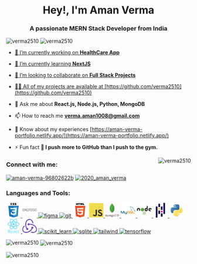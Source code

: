 <h1 align="center">Hey!, I'm Aman Verma</h1>
<h3 align="center">A passionate MERN Stack Developer from India</h3>

<p align="left"> <img src="https://komarev.com/ghpvc/?username=verma2510&label=Profile%20views&color=0e75b6&style=flat" alt="verma2510" /> <img src="https://github-profile-trophy.vercel.app/?username=verma2510" alt="verma2510" /></a> </p>

<p align="left"> <a href="https://github.com/ryo-ma/github-profile-trophy"> </p>

- 🔭 I’m currently working on **HealthCare App**

- 🌱 I’m currently learning **NextJS**

- 👯 I’m looking to collaborate on **Full Stack Projects**

- 👨‍💻 All of my projects are available at [https://github.com/verma2510](https://github.com/verma2510)

- 💬 Ask me about **React.js, Node.js, Python, MongoDB**

- 📫 How to reach me **verma.aman1008@gmail.com**

- 📄 Know about my experiences [https://aman-verma-portfolio.netlify.app/](https://aman-verma-portfolio.netlify.app/)

- ⚡ Fun fact **🐙 I push more to GitHub than I push to the gym.**
<img src="https://media4.giphy.com/media/78XCFBGOlS6keY1Bil/200w.gif?cid=6c09b952mx5fnyj7hq7ppxf31pxw7ls70tt2drtvsxikcrl1&ep=v1_gifs_search&rid=200w.gif&ct=g" alt="verma2510" align="right"/>
<h3 align="left">Connect with me:</h3>
<p align="left">
<a href="https://linkedin.com/in/aman-verma-96802622b" target="blank"><img align="center" src="https://raw.githubusercontent.com/rahuldkjain/github-profile-readme-generator/master/src/images/icons/Social/linked-in-alt.svg" alt="aman-verma-96802622b" height="30" width="40" /></a>
<a href="https://www.hackerrank.com/2020_aman_verma" target="blank"><img align="center" src="https://raw.githubusercontent.com/rahuldkjain/github-profile-readme-generator/master/src/images/icons/Social/hackerrank.svg" alt="2020_aman_verma" height="30" width="40" /></a>
</p>

<h3 align="left">Languages and Tools:</h3>
<p align="left"> <a href="https://www.w3schools.com/css/" target="_blank" rel="noreferrer"> <img src="https://raw.githubusercontent.com/devicons/devicon/master/icons/css3/css3-original-wordmark.svg" alt="css3" width="40" height="40"/> </a> <a href="https://expressjs.com" target="_blank" rel="noreferrer"> <img src="https://raw.githubusercontent.com/devicons/devicon/master/icons/express/express-original-wordmark.svg" alt="express" width="40" height="40"/> </a> <a href="https://www.figma.com/" target="_blank" rel="noreferrer"> <img src="https://www.vectorlogo.zone/logos/figma/figma-icon.svg" alt="figma" width="40" height="40"/> </a> <a href="https://git-scm.com/" target="_blank" rel="noreferrer"> <img src="https://www.vectorlogo.zone/logos/git-scm/git-scm-icon.svg" alt="git" width="40" height="40"/> </a> <a href="https://www.w3.org/html/" target="_blank" rel="noreferrer"> <img src="https://raw.githubusercontent.com/devicons/devicon/master/icons/html5/html5-original-wordmark.svg" alt="html5" width="40" height="40"/> </a> <a href="https://developer.mozilla.org/en-US/docs/Web/JavaScript" target="_blank" rel="noreferrer"> <img src="https://raw.githubusercontent.com/devicons/devicon/master/icons/javascript/javascript-original.svg" alt="javascript" width="40" height="40"/> </a> <a href="https://www.mongodb.com/" target="_blank" rel="noreferrer"> <img src="https://raw.githubusercontent.com/devicons/devicon/master/icons/mongodb/mongodb-original-wordmark.svg" alt="mongodb" width="40" height="40"/> </a> <a href="https://www.mysql.com/" target="_blank" rel="noreferrer"> <img src="https://raw.githubusercontent.com/devicons/devicon/master/icons/mysql/mysql-original-wordmark.svg" alt="mysql" width="40" height="40"/> </a> <a href="https://nodejs.org" target="_blank" rel="noreferrer"> <img src="https://raw.githubusercontent.com/devicons/devicon/master/icons/nodejs/nodejs-original-wordmark.svg" alt="nodejs" width="40" height="40"/> </a> <a href="https://pandas.pydata.org/" target="_blank" rel="noreferrer"> <img src="https://raw.githubusercontent.com/devicons/devicon/2ae2a900d2f041da66e950e4d48052658d850630/icons/pandas/pandas-original.svg" alt="pandas" width="40" height="40"/> </a> <a href="https://www.python.org" target="_blank" rel="noreferrer"> <img src="https://raw.githubusercontent.com/devicons/devicon/master/icons/python/python-original.svg" alt="python" width="40" height="40"/> </a> <a href="https://reactjs.org/" target="_blank" rel="noreferrer"> <img src="https://raw.githubusercontent.com/devicons/devicon/master/icons/react/react-original-wordmark.svg" alt="react" width="40" height="40"/> </a> <a href="https://redux.js.org" target="_blank" rel="noreferrer"> <img src="https://raw.githubusercontent.com/devicons/devicon/master/icons/redux/redux-original.svg" alt="redux" width="40" height="40"/> </a> <a href="https://scikit-learn.org/" target="_blank" rel="noreferrer"> <img src="https://upload.wikimedia.org/wikipedia/commons/0/05/Scikit_learn_logo_small.svg" alt="scikit_learn" width="40" height="40"/> </a> <a href="https://www.sqlite.org/" target="_blank" rel="noreferrer"> <img src="https://www.vectorlogo.zone/logos/sqlite/sqlite-icon.svg" alt="sqlite" width="40" height="40"/> </a> <a href="https://tailwindcss.com/" target="_blank" rel="noreferrer"> <img src="https://www.vectorlogo.zone/logos/tailwindcss/tailwindcss-icon.svg" alt="tailwind" width="40" height="40"/> </a> <a href="https://www.tensorflow.org" target="_blank" rel="noreferrer"> <img src="https://www.vectorlogo.zone/logos/tensorflow/tensorflow-icon.svg" alt="tensorflow" width="40" height="40"/> </a> </p>

<p><img align="left" src="https://github-readme-stats.vercel.app/api/top-langs?username=verma2510&show_icons=true&locale=en&layout=compact" alt="verma2510" /></p>

<p>&nbsp;<img align="center" src="https://github-readme-stats.vercel.app/api?username=verma2510&show_icons=true&locale=en" alt="verma2510" /></p>

<p><img align="center" src="https://github-readme-streak-stats.herokuapp.com/?user=verma2510&" alt="verma2510" /></p>
